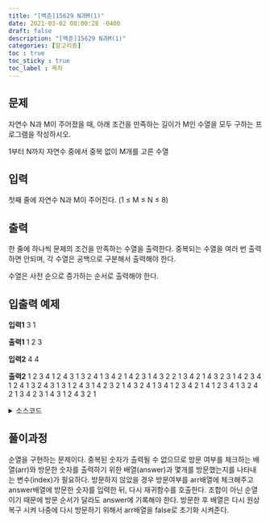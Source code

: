 ```yaml
---
title: "[백준]15629 N과M(1)"
date: 2021-03-02 00:00:28 -0400
draft: false
description: "[백준]15629 N과M(1)"
categories: [알고리즘]
toc : true
toc_sticky : true
toc_label : 목차
---
```


## 문제

자연수 N과 M이 주어졌을 때, 아래 조건을 만족하는 길이가 M인 수열을 모두 구하는 프로그램을 작성하시오.

1부터 N까지 자연수 중에서 중복 없이 M개를 고른 수열

## 입력

첫째 줄에 자연수 N과 M이 주어진다. (1 ≤ M ≤ N ≤ 8)

## 출력

한 줄에 하나씩 문제의 조건을 만족하는 수열을 출력한다. 중복되는 수열을 여러 번 출력하면 안되며, 각 수열은 공백으로 구분해서 출력해야 한다.

수열은 사전 순으로 증가하는 순서로 출력해야 한다.

## 입출력 예제
**입력1**
3 1

**출력1**
1
2
3

**입력2**
4 4

**출력2**
1 2 3 4
1 2 4 3
1 3 2 4
1 3 4 2
1 4 2 3
1 4 3 2
2 1 3 4
2 1 4 3
2 3 1 4
2 3 4 1
2 4 1 3
2 4 3 1
3 1 2 4
3 1 4 2
3 2 1 4
3 2 4 1
3 4 1 2
3 4 2 1
4 1 2 3
4 1 3 2
4 2 1 3
4 2 3 1
4 3 1 2
4 3 2 1

<details>
<summary>소스코드</summary>
<div markdown="1">

```java

import java.util.Scanner;

public class Main {

	public static void main(String[] args) {
		Scanner scan = new Scanner(System.in);
		int n = scan.nextInt();
		int k = scan.nextInt();
		boolean arr[] = new boolean[n];
		int answer[] = new int[k];
		
		recur(arr,answer,0);
	}
	
	public static void recur(boolean arr[],int answer[], int index) {
		if(index==answer.length){
			for(int i=0;i<answer.length;i++) {
				System.out.print(answer[i]+" ");
			}
			System.out.println();
		}else {
			for(int i=0;i<arr.length;i++) {
				if(!arr[i]) {
					arr[i]=true;
					answer[index]=i+1;
					recur(arr,answer,index+1);
					arr[i]=false;
				}
			}
		}
	}
}

```
</div>
</details>

## 풀이과정
순열을 구현하는 문제이다.
중복된 숫자가 출력될 수 없으므로 방문 여부를 체크하는 배열(arr)와 방문한 숫자를 출력하기 위한 배열(answer)과 몇개를 방문했는지를 나타내는 변수(index)가 필요하다. 방문하지 않았을 경우 방문여부를 arr배열에 체크해주고 answer배열에 방문한 숫자를 입력한 뒤, 다시 재귀함수를 호출한다. 조합이 아닌 순열이기 때문에 방문 순서가 달라도 answer에 기록해야 한다. 방문한 후 배열은 다시 원상복구 시켜 나중에 다시 방문하기 위해서 arr배열을 false로 초기화 시켜준다.
